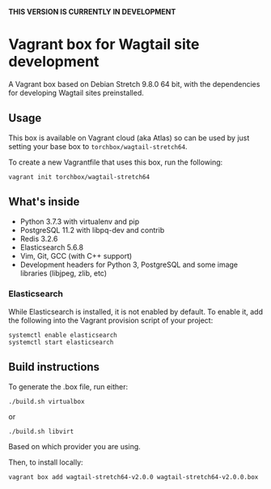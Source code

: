 **THIS VERSION IS CURRENTLY IN DEVELOPMENT**

# Vagrant box for Wagtail site development

A Vagrant box based on Debian Stretch 9.8.0 64 bit, with the dependencies for developing Wagtail sites preinstalled.

## Usage

This box is available on Vagrant cloud (aka Atlas) so can be used by just setting your base box to ``torchbox/wagtail-stretch64``.

To create a new Vagrantfile that uses this box, run the following:

```
vagrant init torchbox/wagtail-stretch64
```

## What's inside

 - Python 3.7.3 with virtualenv and pip
 - PostgreSQL 11.2 with libpq-dev and contrib
 - Redis 3.2.6
 - Elasticsearch 5.6.8
 - Vim, Git, GCC (with C++ support)
 - Development headers for Python 3, PostgreSQL and some image libraries (libjpeg, zlib, etc)

### Elasticsearch

While Elasticsearch is installed, it is not enabled by default. To enable it, add the following into the Vagrant provision script of your project:

```
systemctl enable elasticsearch
systemctl start elasticsearch
```

## Build instructions

To generate the .box file, run either:

```
./build.sh virtualbox
```

or 

```
./build.sh libvirt
```

Based on which provider you are using.

Then, to install locally:

```
vagrant box add wagtail-stretch64-v2.0.0 wagtail-stretch64-v2.0.0.box
```
